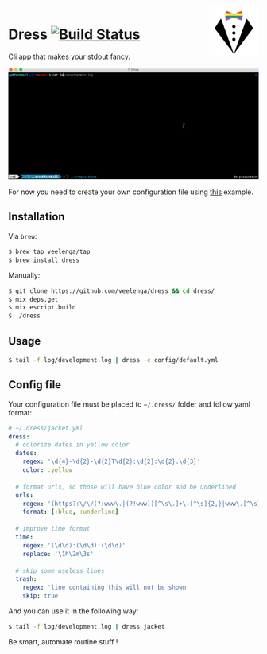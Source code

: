 <img src='https://github.com/veelenga/bin/raw/master/dress/logo.png' width='100' align='right'>

# Dress [![Build Status](https://travis-ci.org/veelenga/dress.svg?branch=master)](https://travis-ci.org/veelenga/dress)

Cli app that makes your stdout fancy.

![](https://raw.githubusercontent.com/veelenga/bin/master/dress/demo.gif)

For now you need to create your own configuration file using [this](https://github.com/veelenga/dress/blob/master/config/default.yml) example.

## Installation

Via `brew`:

```sh
$ brew tap veelenga/tap
$ brew install dress
```

Manually:

```sh
$ git clone https://github.com/veelenga/dress && cd dress/
$ mix deps.get
$ mix escript.build
$ ./dress
```

## Usage

```sh
$ tail -f log/development.log | dress -c config/default.yml
```

## Config file

Your configuration file must be placed to `~/.dress/` folder and follow yaml format:

```yml
# ~/.dress/jacket.yml
dress:
  # colorize dates in yellow color
  dates:
    regex: '\d{4}-\d{2}-\d{2}T\d{2}:\d{2}:\d{2}.\d{3}'
    color: :yellow

  # format urls, so those will have blue color and be underlined
  urls:
    regex: '(https?:\/\/(?:www\.|(?!www))[^\s\.]+\.[^\s]{2,}|www\.[^\s]+\.[^\s]{2,})'
    format: [:blue, :underline]

  # improve time format
  time:
    regex: '(\d\d):(\d\d):(\d\d)'
    replace: '\1h\2m\3s'

  # skip some useless lines
  trash:
    regex: 'line containing this will not be shown'
    skip: true
```

And you can use it in the following way:

```sh
$ tail -f log/development.log | dress jacket
```

Be smart, automate routine stuff !

